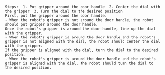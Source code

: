 
    Steps:  1. Put gripper around the door handle  2. Center the dial with the gripper  3. Turn the dial to the desired position
    First, put the gripper around the door handle.
    - When the robot's gripper is not around the door handle, the robot should put gripper around the door handle.
    Once the robot's gripper is around the door handle, line up the dial with the gripper.
    - When the robot's gripper is around the door handle and the robot's gripper is not aligned with the dial, the robot should center the dial with the gripper.
    If the gripper is aligned with the dial, turn the dial to the desired position.
    - When the robot's gripper is around the door handle and the robot's gripper is aligned with the dial, the robot should turn the dial to the desired position.